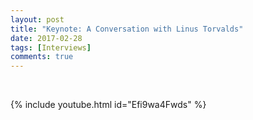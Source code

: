 ```yaml
---
layout: post
title: "Keynote: A Conversation with Linus Torvalds"
date: 2017-02-28
tags: [Interviews]
comments: true
---
```

&nbsp;


{% include youtube.html id="Efi9wa4Fwds" %}
